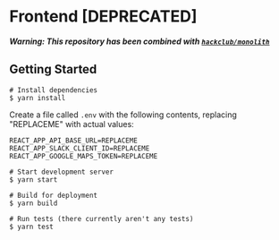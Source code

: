 # Frontend [DEPRECATED]

__*Warning: This repository has been combined with [`hackclub/monolith`](https://github.com/hackclub/monolith)*__

## Getting Started

    # Install dependencies
    $ yarn install
    
Create a file called `.env` with the following contents, replacing "REPLACEME" with actual values:

```
REACT_APP_API_BASE_URL=REPLACEME
REACT_APP_SLACK_CLIENT_ID=REPLACEME
REACT_APP_GOOGLE_MAPS_TOKEN=REPLACEME
```

    # Start development server
    $ yarn start
    
    # Build for deployment
    $ yarn build
    
    # Run tests (there currently aren't any tests)
    $ yarn test
